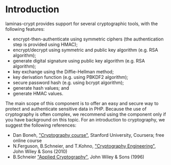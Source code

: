 # Introduction

laminas-crypt provides support for several cryptographic tools, with the following
features:

- encrypt-then-authenticate using symmetric ciphers (the authentication step is
  provided using HMAC);
- encrypt/decrypt using symmetric and public key algorithm (e.g. RSA algorithm);
- generate digital signature using public key algorithm (e.g. RSA algorithm);
- key exchange using the Diffie-Hellman method;
- key derivation function (e.g. using PBKDF2 algorithm);
- secure password hash (e.g. using bcrypt algorithm);
- generate hash values; and
- generate HMAC values.

The main scope of this component is to offer an easy and secure way to protect
and authenticate sensitive data in PHP. Because the use of cryptography is often
complex, we recommend using the component only if you have background on this
topic. For an introduction to cryptography, we suggest the following references:

- Dan Boneh, ["Cryptography course"](https://www.coursera.org/course/crypto),
  Stanford University, Coursera; free online course
- N.Ferguson, B.Schneier, and T.Kohno, ["Cryptography Engineering"](http://www.schneier.com/book-ce.html),
  John Wiley & Sons (2010)
- B.Schneier ["Applied Cryptography"](http://www.schneier.com/book-applied.html),
  John Wiley & Sons (1996)
